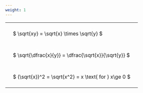 ```yaml
---
weight: 1
---
```


<style type="text/css">
#T_31069 th.col_heading {
  text-align: left;
  font-size: 1em;
}
#T_31069 td {
  text-align: left;
  font-size: 1em;
  padding: 1.5em;
}
</style>
<table id="T_31069">
  <thead>
  </thead>
  <tbody>
    <tr>
      <td id="T_31069_row0_col0" class="data row0 col0" >$ \sqrt{xy} = \sqrt{x} \times \sqrt{y} $</td>
    </tr>
    <tr>
      <td id="T_31069_row1_col0" class="data row1 col0" >$ \sqrt{\dfrac{x}{y}} = \dfrac{\sqrt{x}}{\sqrt{y}} $</td>
    </tr>
    <tr>
      <td id="T_31069_row2_col0" class="data row2 col0" >$ (\sqrt{x})^2 = \sqrt{x^2} = x \text{ for } x\ge 0 $</td>
    </tr>
  </tbody>
</table>
